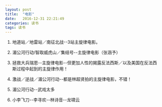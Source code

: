 ```yaml
---
layout: post
title:  "电影"
date:   2016-12-31 22:21:49
categories: 读书
tags: 读书
---
```


1. 地道站／地雷站／南征北战--3站主旋律电影。

2. 湄公河行动/智取威虎山／集结号--主旋律电影（张涵予）

3. 拯救大兵瑞恩--主旋律电影--但更加人性的揭露反法西斯／以及美国在反法西斯过程中起到的主旋律作用！

4. 激战／逆战／湄公河行动--都是林超贤拍的主旋律电影，不错！

5. 湄公河行动--武戏太多

6. 小李飞刀--李寻欢--林诗音--龙啸云
